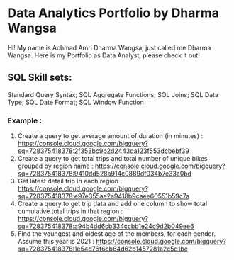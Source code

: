 # Data Analytics Portfolio by Dharma Wangsa
Hi! My name is Achmad Amri Dharma Wangsa, just called me Dharma Wangsa.
Here is my Portfolio as Data Analyst, please check it out!

## SQL Skill sets:

Standard Query Syntax; SQL Aggregate Functions; SQL Joins; SQL Data Type; SQL Date Format; SQL Window Function

### Example :
1. Create a query to get average amount of duration (in minutes) : https://console.cloud.google.com/bigquery?sq=728375418378:2f353bc9b2d2443da123f553dcbebf39
2. Create a query to get total trips and total number of unique bikes grouped by region name : https://console.cloud.google.com/bigquery?sq=728375418378:9410dd528a914c0889df034b7e33a0bd
3. Get latest detail trip in each region : https://console.cloud.google.com/bigquery?sq=728375418378:e97e355ae2a9418b9caee60551b59c7a
4. Create a query to get trip data and add one column to show total cumulative total trips in that region : https://console.cloud.google.com/bigquery?sq=728375418378:a94b4dd6cb334ccbb1e24c9d2b049ee6
5. Find the youngest and oldest age of the members, for each gender. Assume this year is 2021 : https://console.cloud.google.com/bigquery?sq=728375418378:1e54d76f6cb64d62b1457281a2c5d1be
